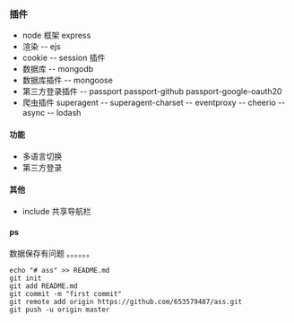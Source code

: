 ###  插件
-   node 框架 express
-   渲染 -- ejs 
-   cookie --  session 插件
-   数据库 -- mongodb
-   数据库插件 -- mongoose
-   第三方登录插件 -- passport  passport-github  passport-google-oauth20
-   爬虫插件  superagent --  superagent-charset  -- eventproxy  -- cheerio -- async  -- lodash
#### 功能  
-   多语言切换 
-   第三方登录

#### 其他

-   include 共享导航栏


#### ps
 数据保存有问题
   。。。。。。
    
    echo "# ass" >> README.md
    git init
    git add README.md
    git commit -m "first commit"
    git remote add origin https://github.com/653579487/ass.git
    git push -u origin master